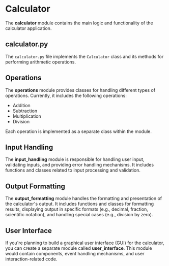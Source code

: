 # Calculator

The **calculator** module contains the main logic and functionality of the calculator application.

## calculator.py

The `calculator.py` file implements the `Calculator` class and its methods for performing arithmetic operations.

## Operations

The **operations** module provides classes for handling different types of operations. Currently, it includes the following operations:

- Addition
- Subtraction
- Multiplication
- Division

Each operation is implemented as a separate class within the module.

## Input Handling

The **input_handling** module is responsible for handling user input, validating inputs, and providing error handling mechanisms. It includes functions and classes related to input processing and validation.

## Output Formatting

The **output_formatting** module handles the formatting and presentation of the calculator's output. It includes functions and classes for formatting results, displaying output in specific formats (e.g., decimal, fraction, scientific notation), and handling special cases (e.g., division by zero).

## User Interface

If you're planning to build a graphical user interface (GUI) for the calculator, you can create a separate module called **user_interface**. This module would contain components, event handling mechanisms, and user interaction-related code.
